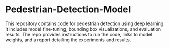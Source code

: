 # Pedestrian-Detection-Model
This repository contains code for pedestrian detection using deep learning. It includes model fine-tuning, bounding box visualizations, and evaluation results. The repo provides instructions to run the code, links to model weights, and a report detailing the experiments and results.
